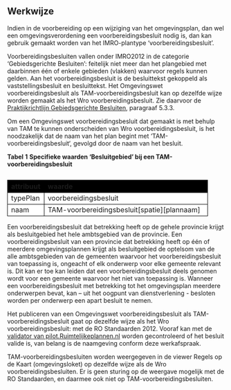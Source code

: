 ## Werkwijze

Indien in de voorbereiding op een wijziging van het omgevingsplan, dan wel een omgevingsverordening een voorbereidingsbesluit nodig is, dan kan gebruik gemaakt worden van het IMRO-plantype ‘voorbereidingsbesluit’.

Voorbereidingsbesluiten vallen onder IMRO2012 in de categorie ‘Gebiedsgerichte Besluiten’: feitelijk niet meer dan het plangebied met daarbinnen één of enkele gebieden (vlakken) waarvoor regels kunnen gelden. Aan het voorbereidingsbesluit is de besluittekst gekoppeld als vaststellingsbesluit en besluittekst. Het Omgevingswet voorbereidingsbesluit als TAM-voorbereidingsbesluit kan op dezelfde wijze worden gemaakt als het Wro voorbereidingsbesluit. Zie daarvoor de <a href='https://docs.geostandaarden.nl/ro/def-pr-gb2012-20181023/#voorbereidingsbesluit' target='_blank'>Praktijkrichtlijn Gebiedsgerichte Besluiten</a>, paragraaf 5.3.3.

Om een Omgevingswet voorbereidingsbesluit dat gemaakt is met behulp van TAM te kunnen onderscheiden van Wro voorbereidingsbesluit, is het noodzakelijk dat de naam van het plan begint met ‘TAM-voorbereidingsbesluit‘, gevolgd door de naam van het besluit. 

<b>Tabel</b> <b>1</b> <b>Specifieke waarden ‘Besluitgebied’ bij een TAM-voorbereidingsbesluit</b>

<table style='width: 100%;'><caption></caption>
<colgroup><col id='col1' style='width: 18.27882960413081%;'
<col id='col2' style='width: 81.7211703958692%;'
</colgroup>
<thead valign='top'><tr><th align='left' style='border-top: 0.75pt solid #000000; border-left: 0.75pt solid #000000; border-bottom: 0.75pt solid #000000; border-right: 0.75pt solid #000000; background-color: #000000;'><b>attribuut</b>

</th>
<th align='left' style='border-top: 0.75pt solid #000000; border-left: 0.75pt solid #000000; border-bottom: 0.75pt solid #000000; border-right: 0.75pt solid #000000; background-color: #000000;'><b>waarde</b>

</th>
</tr>
</thead>
<tbody valign='top'><tr><td align='left' style='border-top: 0.75pt solid #000000; border-left: 0.75pt solid #000000; border-bottom: 0.75pt solid #000000; border-right: 0.75pt solid #000000; background-color: #FFFFFF;'>typePlan

</td>
<td align='left' style='border-top: 0.75pt solid #000000; border-left: 0.75pt solid #000000; border-bottom: 0.75pt solid #000000; border-right: 0.75pt solid #000000; background-color: #FFFFFF;'>voorbereidingsbesluit

</td>
</tr>
<tr><td align='left' style='border-top: 0.75pt solid #000000; border-left: 0.75pt solid #000000; border-bottom: 0.75pt solid #000000; border-right: 0.75pt solid #000000; background-color: #FFFFFF;'>naam

</td>
<td align='left' style='border-top: 0.75pt solid #000000; border-left: 0.75pt solid #000000; border-bottom: 0.75pt solid #000000; border-right: 0.75pt solid #000000; background-color: #FFFFFF;'>TAM-voorbereidingsbesluit[spatie][plannaam]

</td>
</tr>
</tbody>
</table>

Een voorbereidingsbesluit dat betrekking heeft op de gehele provincie krijgt als besluitgebied het hele ambtsgebied van de provincie. Een voorbereidingsbesluit van een provincie dat betrekking heeft op één of meerdere omgevingsplannen krijgt als besluitgebied de optelsom van de alle ambtsgebieden van de gemeenten waarvoor het voorbereidingsbesluit van toepassing is, ongeacht of elk onderwerp voor elke gemeente relevant is. Dit kan er toe kan leiden dat een voorbereidingsbesluit deels genomen wordt voor een gemeente waarvoor het niet van toepassing is. Wanneer een voorbereidingsbesluit met betrekking tot het omgevingsplan meerdere onderwerpen bevat, kan – uit het oogpunt van dienstverlening - besloten worden per onderwerp een apart besluit te nemen.  

Het publiceren van een Omgevingswet voorbereidingsbesluit als TAM-voorbereidingsbesluit gaat op dezelfde wijze als het Wro voorbereidingsbesluit: met de RO Standaarden 2012. Vooraf kan met de <a href='https://pilot.ruimtelijkeplannen.nl/validator' target='_blank'>validator van pilot.Ruimtelijkeplannen.nl</a> worden gecontroleerd of het besluit valide is, van belang is de naamgeving conform deze werkafspraak.

TAM-voorbereidingsbesluiten worden weergegeven in de viewer Regels op de Kaart (omgevingsloket) op dezelfde wijze als de Wro voorbereidingsbesluiten. Er is geen sturing op de weergave mogelijk met de RO Standaarden, en daarmee ook niet op TAM-voorbereidingsbesluiten.

